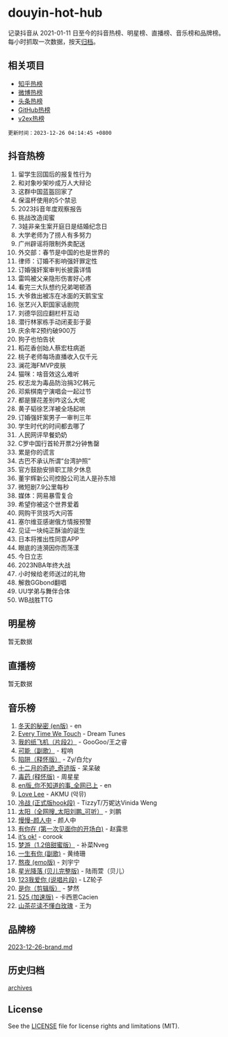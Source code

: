 # douyin-hot-hub

记录抖音从 2021-01-11 日至今的抖音热榜、明星榜、直播榜、音乐榜和品牌榜。每小时抓取一次数据，按天[归档](archives)。

## 相关项目

- [知乎热榜](https://github.com/lonnyzhang423/zhihu-hot-hub)
- [微博热榜](https://github.com/lonnyzhang423/weibo-hot-hub)
- [头条热榜](https://github.com/lonnyzhang423/toutiao-hot-hub)
- [GitHub热榜](https://github.com/lonnyzhang423/github-hot-hub)
- [v2ex热榜](https://github.com/lonnyzhang423/v2ex-hot-hub)


`更新时间：2023-12-26 04:14:45 +0800`

## 抖音热榜

1. 留学生回国后的报复性行为
1. 和对象吵架吵成万人大辩论
1. 这群中国蓝盔回家了
1. 保温杯使用的5个禁忌
1. 2023抖音年度观察报告
1. 挑战改造闺蜜
1. 3娃非亲生案开庭日是结婚纪念日
1. 大学老师为了捞人有多努力
1. 广州辟谣将限制外卖配送
1. 外交部：春节是中国的也是世界的
1. 律师：订婚不影响强奸罪定性
1. 订婚强奸案审判长披露详情
1. 雷鸣被父亲隐形伤害好心疼
1. 看完三大队想约兄弟喝顿酒
1. 大爷救出被冻在冰面的天鹅宝宝
1. 张艺兴入职国家话剧院
1. 刘德华回应翻栏杆互动
1. 潜行林家栋手动闭麦彭于晏
1. 庆余年2预约破900万
1. 狗子也怕告状
1. 稻花香创始人蔡宏柱病逝
1. 桃子老师每场直播收入仅千元
1. 澜花海FMVP皮肤
1. 猫咪：啥音效这么难听
1. 权志龙为毒品防治捐3亿韩元
1. 邓紫棋南宁演唱会一起过节
1. 都是狸花差别咋这么大呢
1. 黄子韬徐艺洋被全场起哄
1. 订婚强奸案男子一审判三年
1. 学生时代的时间都去哪了
1. 人民网评早餐奶奶
1. C罗中国行首轮开票2分钟售罄
1. 累是你的谎言
1. 古巴不承认所谓“台湾护照”
1. 官方鼓励安排职工除夕休息
1. 董宇辉新公司控股公司法人是孙东旭
1. 微短剧7.9公里每秒
1. 媒体：网易暴雪复合
1. 希望你被这个世界爱着
1. 网购干货技巧大问答
1. 塞尔维亚感谢俄方情报预警
1. 见证一块纯正酥油的诞生
1. 日本将推出性同意APP
1. 眼底的涟漪因你而荡漾
1. 今日立志
1. 2023NBA年终大战
1. 小时候给老师送过的礼物
1. 解救GGbond翻唱
1. UU学弟与舞伴合体
1. WB战胜TTG

## 明星榜

暂无数据

## 直播榜

暂无数据

## 音乐榜

1. [冬天的秘密 (en版)](https://sf3-cdn-tos.douyinstatic.com/obj/tos-cn-ve-2774/okIuMHDdzyf3FjGK4Lphe1vfHcQaPIHAg0Z4CR) - en
1. [Every Time We Touch](https://sf3-cdn-tos.douyinstatic.com/obj/tos-cn-ve-2774/ogN6lUKQeBBfEVhIOMikG1CcJjugxk1tztZyhP) - Dream Tunes
1. [我的纸飞机（片段2）](https://sf6-cdn-tos.douyinstatic.com/obj/tos-cn-ve-2774/oM2ZrKcg2CD5AeRB2gkeXOFB1IxAGJdZPazYHf) - GooGoo/王之睿
1. [可能（副歌）](https://sf6-cdn-tos.douyinstatic.com/obj/tos-cn-ve-2774/cde1731888894259b333569393c2fb51) - 程响
1. [陷阱（释怀版）](https://sf6-cdn-tos.douyinstatic.com/obj/tos-cn-ve-2774/oE8C21LeZrzKLDFfQYgMzx4GAIHageG5IzayY7) - Zy/白允y
1. [十二月的奇迹_奇迹版](https://sf6-cdn-tos.douyinstatic.com/obj/tos-cn-ve-2774/oMslvA9FBzGMGHnyUuoiiUjtIAXfMz6tzwByW8) - 呆呆破
1. [毒药 (释怀版)](https://sf6-cdn-tos.douyinstatic.com/obj/tos-cn-ve-2774/oYILMEAzspdZBIzy4frJNB8ZHPHWAhiwowd4Ad) - 周星星
1. [en版_你不知道的事_全网已上](https://sf6-cdn-tos.douyinstatic.com/obj/tos-cn-ve-2774/o4QbYLDezHUtFyDKdF9XfmPhIewaqEQAggj6Cb) - en
1. [Love Lee](https://sf3-cdn-tos.douyinstatic.com/obj/tos-cn-ve-2774/o05GbkJGbCBTdDnMtB0fwOYgkeZp23vrWQDQBS) - AKMU (악뮤)
1. [冷战 (正式版hook段)](https://sf6-cdn-tos.douyinstatic.com/obj/tos-cn-ve-2774/oMuEoiBasWApEMVDgNiI8VAByNmwo5J0pyf8Yx) - TizzyT/万妮达Vinida Weng
1. [太阳（全网搜_太阳刘鹏_可听）](https://sf3-cdn-tos.douyinstatic.com/obj/tos-cn-ve-2774/ogWbyIQnlBFImVbeDocRdCIYtBHlbJXgfZMvgz) - 刘鹏
1. [慢慢-颜人中](https://sf6-cdn-tos.douyinstatic.com/obj/tos-cn-ve-2774/ocjHNfBXdBxQNC8ZGAeoLMFTUgtBg8bkExunDC) - 颜人中
1. [有你在 (第一次见面你的开场白)](https://sf3-cdn-tos.douyinstatic.com/obj/tos-cn-ve-2774/oAthrQ3ClJBfI57uBoFEgNDYtNCZ0TSYQQfxQ0) - 赵露思
1. [it’s ok!](https://sf6-cdn-tos.douyinstatic.com/obj/tos-cn-ve-2774/0fc4d0ee28444bd0ab76e8b7c0003f52) - corook
1. [梦游（1.2倍甜蜜版）](https://sf6-cdn-tos.douyinstatic.com/obj/tos-cn-ve-2774/o4gyAUm8hwufoEABmwVIiQtHsFuGzAEEWtNMzo) - 补菜Nveg
1. [一生有你 (副歌)](https://sf3-cdn-tos.douyinstatic.com/obj/tos-cn-ve-2774/o8xzM8HLaQzgMiJ96FKAWCenIuzkFpfClDdmeW) - 黄绮珊
1. [熬夜 (emo版)](https://sf3-cdn-tos.douyinstatic.com/obj/tos-cn-ve-2774/ocQZvZErLThAfNQOtBZ178gQDfCDFBL9iB5lvY) - 刘宇宁
1. [星光降落 (贝儿完整版)](https://sf6-cdn-tos.douyinstatic.com/obj/tos-cn-ve-2774/okwB9hAwyAtsFFkFBzAX1hOOfQuIoMNs0W2Mwr) - 陆雨萱（贝儿）
1. [123我爱你 (说唱片段)](https://sf3-cdn-tos.douyinstatic.com/obj/tos-cn-ve-2774/oYCWFpY0hL9kda0dQKIGDYeKYfQmAse0DgpDjz) - LZ轮子
1. [是你（剪辑版）](https://sf3-cdn-tos.douyinstatic.com/obj/tos-cn-ve-2774/46019dae783c4c969944217fe1cfafc4) - 梦然
1. [525 (加速版)](https://sf3-cdn-tos.douyinstatic.com/obj/tos-cn-ve-2774/oIfKCtqfDyP8Vc9FpAPgWMyezT6LnDT1abRwGg) - 卡西恩Cacien
1. [山茶花读不懂白玫瑰](https://sf3-cdn-tos.douyinstatic.com/obj/tos-cn-ve-2774/osfn8B7DktrRHEPJgPCfDbw7QDQEkwC16BxZg9) - 王为

## 品牌榜

[2023-12-26-brand.md](archives/2023-12-26-brand.md)

## 历史归档

[archives](archives)

## License

See the [LICENSE](LICENSE) file for license rights and limitations (MIT).
